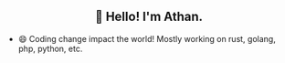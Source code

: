 <h2 align="center">👋 Hello! I'm Athan. </h2>

<!--
- 🔭 I’m currently living in New Zealand.
- 🌱 I’m currently learning .NET Core, Ruby and Front-end, etc
-->
- 😄 Coding change impact the world!
Mostly working on rust, golang, php, python, etc.

<!--
**athxx/athxx** is a ✨ _special_ ✨ repository because its `README.md` (this file) appears on your GitHub profile.

Here are some ideas to get you started:

- 🔭 I’m currently working on ...
- 🌱 I’m currently learning ...
- 👯 I’m looking to collaborate on ...
- 🤔 I’m looking for help with ...
- 💬 Ask me about ...
- 📫 How to reach me: ...
- 😄 Pronouns: ...
- ⚡ Fun fact: ...
-->
